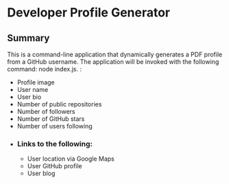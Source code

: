 # Developer Profile Generator

## Summary 
This is a command-line application that dynamically generates a PDF profile from a GitHub username. The application will be invoked with the following command: node index.js. :

- Profile image
- User name
- User bio
- Number of public repositories
- Number of followers
- Number of GitHub stars
- Number of users following
- ### Links to the following:
    - User location via Google Maps
    - User GitHub profile
    - User blog

 